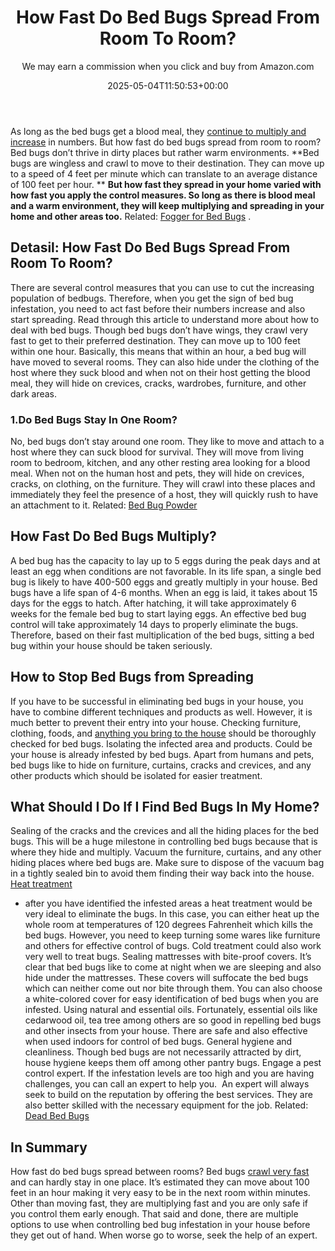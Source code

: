 ﻿---
author: We may earn a commission when you click and buy from Amazon.com
layout: post
title: How Fast Do Bed Bugs Spread From Room To Room?
date: '2025-05-04T11:50:53+00:00'
categories:
- Bed Bugs
- Guide
tags: []
slug: /how-fast-do-bed-bugs-spread-from-room-to-room/
lastmod: 2025-05-07T12:21:27+03:00
---

As long as the bed bugs get a blood meal, they
[continue to multiply and increase](https://pestpolicy.com/lifespan-of-a-bed-bug-without-blood/)
in numbers. But how fast do bed bugs spread from room to room? Bed bugs don’t thrive in dirty places but rather warm environments.
**Bed bugs are wingless and crawl to move to their destination. They can move up to a speed of 4 feet per minute which can translate to an average distance of 100 feet per hour. **
**But how fast they spread in your home varied with how fast you apply the control measures. So long as there is blood meal and a warm environment, they will keep multiplying and spreading in your home and other areas too.**
Related:
[Fogger for Bed Bugs](https://pestpolicy.com/best-fogger-for-bed-bugs/)
.
## Detasil: How Fast Do Bed Bugs Spread From Room To Room?
There are several control measures that you can use to cut the increasing population of bedbugs.
Therefore, when you get the sign of bed bug infestation, you need to act fast before their numbers increase and also start spreading. Read through this article to understand more about how to deal with bed bugs.
Though bed bugs don’t have wings, they crawl very fast to get to their preferred destination. They can move up to 100 feet within one hour. Basically, this means that within an hour, a bed bug will have moved to several rooms.
They can also hide under the clothing of the host where they suck blood and when not on their host getting the blood meal, they will hide on crevices, cracks, wardrobes, furniture, and other dark areas.
### 1.**Do Bed Bugs Stay In One Room?**
No, bed bugs don’t stay around one room. They like to move and attach to a host where they can suck blood for survival.
They will move from living room to bedroom, kitchen, and any other resting area looking for a blood meal. When not on the human host and pets, they will hide on crevices, cracks, on clothing, on the furniture.
They will crawl into these places and immediately they feel the presence of a host, they will quickly rush to have an attachment to it.
Related:
[Bed Bug Powder](https://pestpolicy.com/best-bed-bug-powder/)
## **How Fast Do Bed Bugs Multiply?**
A bed bug has the capacity to lay up to 5 eggs during the peak days and at least an egg when conditions are not favorable. In its life span, a single bed bug is likely to have 400-500 eggs and greatly multiply in your house.
Bed bugs have a life span of 4-6 months. When an egg is laid, it takes about 15 days for the eggs to hatch. After hatching, it will take approximately 6 weeks for the female bed bug to start laying eggs.
An effective bed bug control will take approximately 14 days to properly eliminate the bugs. Therefore, based on their fast multiplication of the bed bugs, sitting a bed bug within your house should be taken seriously.
## **How to Stop Bed Bugs from Spreading**
If you have to be successful in eliminating bed bugs in your house, you have to combine different techniques and products as well. However, it is much better to prevent their entry into your house.
Checking furniture, clothing, foods, and
[anything you bring to the house](https://pestpolicy.com/what-causes-bed-bugs/)
should be thoroughly checked for bed bugs.
Isolating the infected area and products. Could be your house is already infested by bed bugs.
Apart from humans and pets, bed bugs like to hide on furniture, curtains, cracks and crevices, and any other products which should be isolated for easier treatment.
## **What Should I Do If I Find Bed Bugs In My Home?**
Sealing of the cracks and the crevices and all the hiding places for the bed bugs. This will be a huge milestone in controlling bed bugs because that is where they hide and multiply.
Vacuum the furniture, curtains, and any other hiding places where bed bugs are. Make sure to dispose of the vacuum bag in a tightly sealed bin to avoid them finding their way back into the house.
[Heat treatment](https://pestpolicy.com/how-to-kill-bed-bug-eggs/)
- after you have identified the infested areas a heat treatment would be very ideal to eliminate the bugs. In this case, you can either heat up the whole room at temperatures of 120 degrees Fahrenheit which kills the bed bugs.
However, you need to keep turning some wares like furniture and others for effective control of bugs. Cold treatment could also work very well to treat bugs.
Sealing mattresses with bite-proof covers. It’s clear that bed bugs like to come at night when we are sleeping and also hide under the mattresses. These covers will suffocate the bed bugs which can neither come out nor bite through them. You can also choose a white-colored cover for easy identification of bed bugs when you are infested.
Using natural and essential oils. Fortunately, essential oils like cedarwood oil, tea tree among others are so good in repelling bed bugs and other insects from your house. There are safe and also effective when used indoors for control of bed bugs.
General hygiene and cleanliness. Though bed bugs are not necessarily attracted by dirt, house hygiene keeps them off among other pantry bugs.
Engage a pest control expert. If the infestation levels are too high and you are having challenges, you can call an expert to help you.  An expert will always seek to build on the reputation by offering the best services. They are also better skilled with the necessary equipment for the job.
Related:
[Dead Bed Bugs](https://pestpolicy.com/dead-bed-bugs/)
## In Summary
How fast do bed bugs spread between rooms? Bed bugs
[crawl very fast](https://pestpolicy.com/do-bed-bugs-jump/)
and can hardly stay in one place. It’s estimated they can move about 100 feet in an hour making it very easy to be in the next room within minutes.
Other than moving fast, they are multiplying fast and you are only safe if you control them early enough.
That said and done, there are multiple options to use when controlling bed bug infestation in your house before they get out of hand. When worse go to worse, seek the help of an expert.